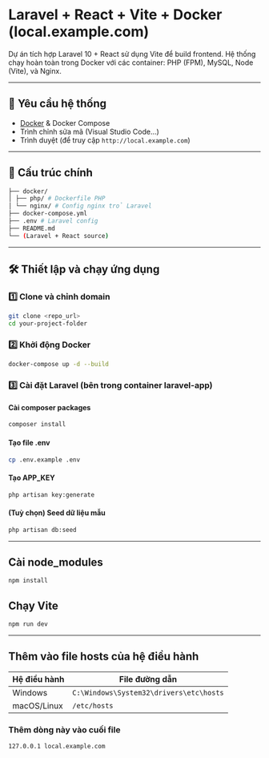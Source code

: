 # Laravel + React + Vite + Docker (local.example.com)

Dự án tích hợp Laravel 10 + React sử dụng Vite để build frontend. Hệ thống chạy hoàn toàn trong Docker với các container: PHP (FPM), MySQL, Node (Vite), và Nginx.

---

## 🔧 Yêu cầu hệ thống

- [Docker](https://www.docker.com/) & Docker Compose
- Trình chỉnh sửa mã (Visual Studio Code...)
- Trình duyệt (để truy cập `http://local.example.com`)

---

## 📂 Cấu trúc chính

```bash
├── docker/
│ ├── php/ # Dockerfile PHP
│ └── nginx/ # Config nginx trỏ Laravel
├── docker-compose.yml
├── .env # Laravel config
├── README.md
└── (Laravel + React source)
```

---

## 🛠 Thiết lập và chạy ứng dụng

### 1️⃣ Clone và chỉnh domain

```bash
git clone <repo_url>
cd your-project-folder
```

### 2️⃣ Khởi động Docker

```bash
docker-compose up -d --build
```

### 3️⃣ Cài đặt Laravel (bên trong container laravel-app)

#### Cài composer packages

```bash
composer install
```

#### Tạo file .env

```bash
cp .env.example .env
```

#### Tạo APP_KEY

```bash
php artisan key:generate
```

#### (Tuỳ chọn) Seed dữ liệu mẫu

```bash
php artisan db:seed
```

---

## Cài node_modules

```bash
npm install
```

## Chạy Vite

```bash
npm run dev
```

---

## Thêm vào file hosts của hệ điều hành

| Hệ điều hành | File đường dẫn                          |
| ------------ | --------------------------------------- |
| Windows      | `C:\Windows\System32\drivers\etc\hosts` |
| macOS/Linux  | `/etc/hosts`                            |

### Thêm dòng này vào cuối file

```bash
127.0.0.1 local.example.com
```
